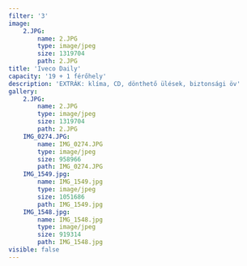 ```yaml
---
filter: '3'
image:
    2.JPG:
        name: 2.JPG
        type: image/jpeg
        size: 1319704
        path: 2.JPG
title: 'Iveco Daily'
capacity: '19 + 1 férőhely'
description: 'EXTRÁK: klíma, CD, dönthető ülések, biztonsági öv'
gallery:
    2.JPG:
        name: 2.JPG
        type: image/jpeg
        size: 1319704
        path: 2.JPG
    IMG_0274.JPG:
        name: IMG_0274.JPG
        type: image/jpeg
        size: 958966
        path: IMG_0274.JPG
    IMG_1549.jpg:
        name: IMG_1549.jpg
        type: image/jpeg
        size: 1051686
        path: IMG_1549.jpg
    IMG_1548.jpg:
        name: IMG_1548.jpg
        type: image/jpeg
        size: 919314
        path: IMG_1548.jpg
visible: false
---
```

